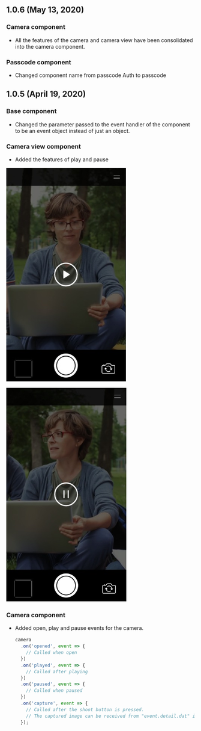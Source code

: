 
## 1.0.6 (May 13, 2020)

### Camera component
* All the features of the camera and camera view have been consolidated into the camera component.

### Passcode component
* Changed component name from passcode Auth to passcode

## 1.0.5 (April 19, 2020)

### Base component
* Changed the parameter passed to the event handler of the component to be an event object instead of just an object.

### Camera view component
* Added the features of play and pause

![Camera playback button capture](https://raw.githubusercontent.com/takuya-motoshima/xtejs-components/master/documents/camera-play.png)

![Camera pause button capture](https://raw.githubusercontent.com/takuya-motoshima/xtejs-components/master/documents/camera-pause.png)

### Camera component
* Added open, play and pause events for the camera.

    ```js
    camera
      .on('opened', event => {
        // Called when open
      })
      .on('played', event => {
        // Called after playing
      })
      .on('paused', event => {
        // Called when paused
      })
      .on('capture', event => {
        // Called after the shoot button is pressed.
        // The captured image can be received from "event.detail.dat" in base64 format.
      });

    ```
